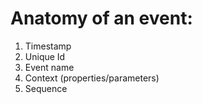 # Anatomy of an event:
1. Timestamp
2. Unique Id
3. Event name
4. Context (properties/parameters)
5. Sequence 